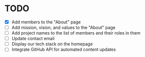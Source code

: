 # TODO

- [x] Add members to the "About" page
- [ ] Add mission, vision, and values to the "About" page
- [ ] Add project names to the list of members and their roles in them
- [ ] Update contact email
- [ ] Display our tech stack on the homepage
- [ ] Integrate GitHub API for automated content updates
